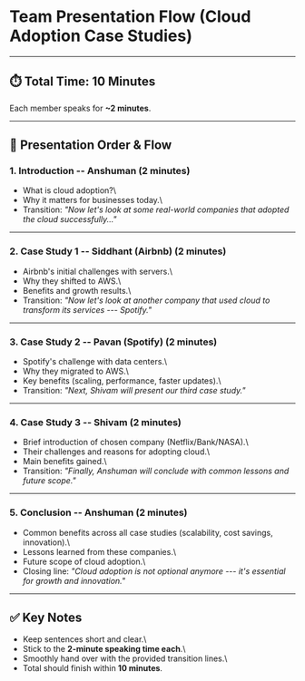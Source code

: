 # Team Presentation Flow (Cloud Adoption Case Studies)

------------------------------------------------------------------------

## ⏱️ Total Time: 10 Minutes

Each member speaks for **\~2 minutes**.

------------------------------------------------------------------------

## 🔹 Presentation Order & Flow

### 1. **Introduction -- Anshuman (2 minutes)**

-   What is cloud adoption?\
-   Why it matters for businesses today.\
-   Transition: *"Now let's look at some real-world companies that
    adopted the cloud successfully..."*

------------------------------------------------------------------------

### 2. **Case Study 1 -- Siddhant (Airbnb) (2 minutes)**

-   Airbnb's initial challenges with servers.\
-   Why they shifted to AWS.\
-   Benefits and growth results.\
-   Transition: *"Now let's look at another company that used cloud to
    transform its services --- Spotify."*

------------------------------------------------------------------------

### 3. **Case Study 2 -- Pavan (Spotify) (2 minutes)**

-   Spotify's challenge with data centers.\
-   Why they migrated to AWS.\
-   Key benefits (scaling, performance, faster updates).\
-   Transition: *"Next, Shivam will present our third case study."*

------------------------------------------------------------------------

### 4. **Case Study 3 -- Shivam (2 minutes)**

-   Brief introduction of chosen company (Netflix/Bank/NASA).\
-   Their challenges and reasons for adopting cloud.\
-   Main benefits gained.\
-   Transition: *"Finally, Anshuman will conclude with common lessons
    and future scope."*

------------------------------------------------------------------------

### 5. **Conclusion -- Anshuman (2 minutes)**

-   Common benefits across all case studies (scalability, cost savings,
    innovation).\
-   Lessons learned from these companies.\
-   Future scope of cloud adoption.\
-   Closing line: *"Cloud adoption is not optional anymore --- it's
    essential for growth and innovation."*

------------------------------------------------------------------------

## ✅ Key Notes

-   Keep sentences short and clear.\
-   Stick to the **2-minute speaking time each**.\
-   Smoothly hand over with the provided transition lines.\
-   Total should finish within **10 minutes**.
